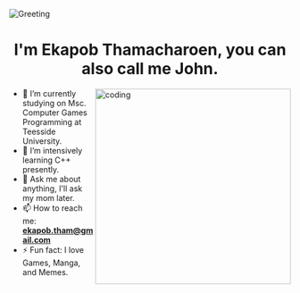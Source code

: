 ![Greeting](https://capsule-render.vercel.app/api?type=waving&color=gradient&customColorList=0,2,2,5&section=header&text=Hi%20there&fontSize=48&fontAlignY=35&height=150&desc=Thanks%20for%20dropping%20by&fontColor=E3E3E3&descAlign=57.5)

<h1 align="center">I'm Ekapob Thamacharoen, you can also call me John.</h1>

<img align="right" alt="coding" width="350" src="https://drive.google.com/uc?export=view&id=1dogtFcCMfFGlpd_bYAd9rEDbTbgb5-PD"/>

- 🔭 I’m currently studying on Msc. Computer Games Programming at Teesside University.
- 🌱 I’m intensively learning C++ presently.
- 💬 Ask me about anything, I'll ask my mom later.
- 📫 How to reach me: **ekapob.tham@gmail.com**
- ⚡ Fun fact: I love Games, Manga, and Memes.
